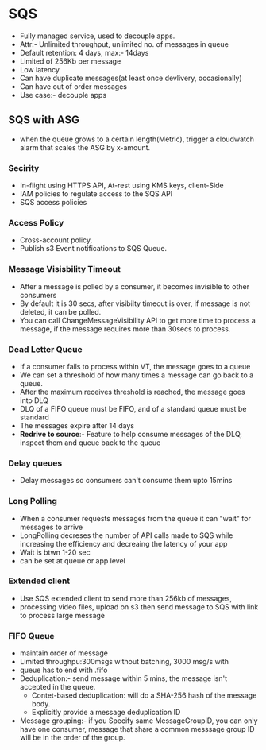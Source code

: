 # SQS
- Fully managed service, used to decouple apps.
- Attr:- Unlimited throughput, unlimited no. of messages in queue
- Default retention: 4 days, max:- 14days
- Limited of 256Kb per message
- Low latency
- Can have duplicate messages(at least once devlivery, occasionally)
- Can have out of order messages
- Use case:- decouple apps 

## SQS with ASG
- when the queue grows to a certain length(Metric), trigger a cloudwatch alarm that scales the ASG by x-amount.

### Secirity
- In-flight using HTTPS API, At-rest using KMS keys, client-Side
- IAM policies to regulate access to the SQS API 
- SQS access policies 

### Access Policy
- Cross-account policy, 
- Publish s3 Event notifications to SQS Queue.

### Message Visisbility Timeout
- After a message is polled by a consumer, it becomes invisible to other consumers
- By default it is 30 secs, after visibilty timeout is over, if message is not deleted, it can be polled.
- You can call ChangeMessageVisibility API to get more time to process a message, if the message requires more than 30secs to process.

### Dead Letter Queue
- If a consumer fails to process within VT, the message goes to a queue
- We can set a threshold of how many times a message can go back to a queue.
- After the maximum receives threshold is reached, the message goes into DLQ
- DLQ of a FIFO queue must be FIFO, and of a standard queue must be standard
- The messages expire after 14 days
- **Redrive to source**:- Feature to help consume messages of the DLQ, inspect them and queue back to the queue

### Delay queues
- Delay messages so consumers can't consume them upto 15mins

### Long Polling
- When a consumer requests messages from the queue it can "wait" for messages to arrive
- LongPolling decreses the number of API calls made to SQS while increasing the efficiency and decreaing the latency of your app
- Wait is btwn 1-20 sec
- can be set at queue or app level

### Extended client
- Use SQS extended client to send more than 256kb of messages,
- processing video files, upload on s3 then send message to SQS with link to process large message

### FIFO Queue
- maintain order of message
- Limited throughpu:300msgs without batching, 3000 msg/s with  
- queue has to end with .fifo
- Deduplication:- send message within 5 mins, the message isn't accepted in the queue.
    - Contet-based deduplication: will do a SHA-256 hash of the message body.
    - Explicitly provide a message deduplication ID
- Message grouping:- if you Specify same MessageGroupID, you can only have one consumer, message that share a common messsage group ID will be in the order of the group.


